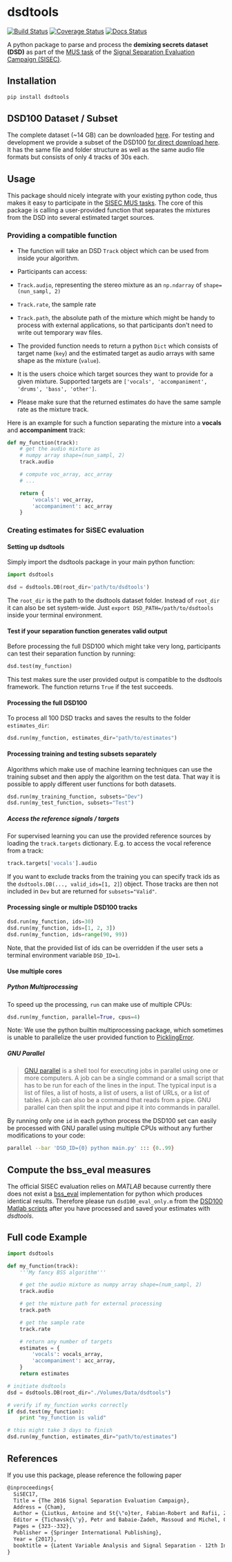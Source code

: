 # dsdtools

[![Build Status](https://travis-ci.org/faroit/dsdtools.svg?branch=master)](https://travis-ci.org/faroit/dsdtools)
[![Coverage Status](https://coveralls.io/repos/github/faroit/dsdtools/badge.svg?branch=master)](https://coveralls.io/github/faroit/dsdtools?branch=master)
[![Docs Status](https://readthedocs.org/projects/dsdtools/badge/?version=latest)](https://dsdtools.readthedocs.org/en/latest/)


A python package to parse and process the __demixing secrets dataset (DSD)__ as part of the [MUS task](https://sisec.inria.fr/home/2016-professionally-produced-music-recordings/) of the [Signal Separation Evaluation Campaign (SISEC)](https://sisec.inria.fr/).

## Installation

```bash
pip install dsdtools
```

## DSD100 Dataset / Subset

The complete dataset (~14 GB) can be downloaded [here](https://infinit.io/_/332Augp). For testing and development we provide a subset of the DSD100 [for direct download here](https://www.loria.fr/~aliutkus/DSD100subset.zip). It has the same file and folder structure as well as the same audio file formats but consists of only 4 tracks of 30s each.

## Usage

This package should nicely integrate with your existing python code, thus makes it easy to participate in the [SISEC MUS tasks](https://sisec.inria.fr/home/2016-professionally-produced-music-recordings). The core of this package is calling a user-provided function that separates the mixtures from the DSD into several estimated target sources.

### Providing a compatible function

- The function will take an DSD ```Track``` object which can be used from inside your algorithm.
- Participants can access:

 - ```Track.audio```, representing the stereo mixture as an ```np.ndarray``` of ```shape=(nun_sampl, 2)```
 - ```Track.rate```, the sample rate
 - ```Track.path```, the absolute path of the mixture which might be handy to process with external applications, so that participants don't need to write out temporary wav files.

- The provided function needs to return a python ```Dict``` which consists of target name (```key```) and the estimated target as audio arrays with same shape as the mixture (```value```).
- It is the users choice which target sources they want to provide for a given mixture. Supported targets are ```['vocals', 'accompaniment', 'drums', 'bass', 'other']```.
- Please make sure that the returned estimates do have the same sample rate as the mixture track.

Here is an example for such a function separating the mixture into a __vocals__ and __accompaniment__ track:

```python
def my_function(track):
    # get the audio mixture as
    # numpy array shape=(nun_sampl, 2)
    track.audio

    # compute voc_array, acc_array
    # ...

    return {
        'vocals': voc_array,
        'accompaniment': acc_array
    }
```

### Creating estimates for SiSEC evaluation

#### Setting up dsdtools

Simply import the dsdtools package in your main python function:

```python
import dsdtools

dsd = dsdtools.DB(root_dir='path/to/dsdtools')
```

The ```root_dir``` is the path to the dsdtools dataset folder. Instead of ```root_dir``` it can also be set system-wide. Just ```export DSD_PATH=/path/to/dsdtools``` inside your terminal environment.

#### Test if your separation function generates valid output

Before processing the full DSD100 which might take very long, participants can test their separation function by running:
```python
dsd.test(my_function)
```
This test makes sure the user provided output is compatible to the dsdtools framework. The function returns `True` if the test succeeds.

#### Processing the full DSD100

To process all 100 DSD tracks and saves the results to the folder ```estimates_dir```:

```python
dsd.run(my_function, estimates_dir="path/to/estimates")
```

#### Processing training and testing subsets separately

Algorithms which make use of machine learning techniques can use the training subset and then apply the algorithm on the test data. That way it is possible to apply different user functions for both datasets.

```python
dsd.run(my_training_function, subsets="Dev")
dsd.run(my_test_function, subsets="Test")
```

##### Access the reference signals / targets

For supervised learning you can use the provided reference sources by loading the `track.targets` dictionary.
E.g. to access the vocal reference from a track:

```python
track.targets['vocals'].audio
```

If you want to exclude tracks from the training you can specify track ids as  the `dsdtools.DB(..., valid_ids=[1, 2]`) object. Those tracks are then not included in `Dev` but are returned for `subsets="Valid"`.


#### Processing single or multiple DSD100 tracks

```python
dsd.run(my_function, ids=30)
dsd.run(my_function, ids=[1, 2, 3])
dsd.run(my_function, ids=range(90, 99))
```

Note, that the provided list of ids can be overridden if the user sets a terminal environment variable ```DSD_ID=1```.

#### Use multiple cores

##### Python Multiprocessing

To speed up the processing, `run` can make use of multiple CPUs:

```python
dsd.run(my_function, parallel=True, cpus=4)
```

Note: We use the python builtin multiprocessing package, which sometimes is unable to parallelize the user provided function to [PicklingError](http://stackoverflow.com/a/8805244).

##### GNU Parallel

> [GNU parallel](http://www.gnu.org/software/parallel) is a shell tool for executing jobs in parallel using one or more computers. A job can be a single command or a small script that has to be run for each of the lines in the input. The typical input is a list of files, a list of hosts, a list of users, a list of URLs, or a list of tables. A job can also be a command that reads from a pipe. GNU parallel can then split the input and pipe it into commands in parallel.

By running only one ```id``` in each python process the DSD100 set can easily be processed with GNU parallel using multiple CPUs without any further modifications to your code:

```bash
parallel --bar 'DSD_ID={0} python main.py' ::: {0..99}  
```

## Compute the bss_eval measures

The official SISEC evaluation relies on _MATLAB_ because currently there does not exist a [bss_eval](http://bass-db.gforge.inria.fr/bss_eval/) implementation for python which produces identical results.
Therefore please run ```dsd100_eval_only.m``` from the [DSD100 Matlab scripts](https://github.com/faroit/dsd100mat) after you have processed and saved your estimates with _dsdtools_.

## Full code Example

```python
import dsdtools

def my_function(track):
    '''My fancy BSS algorithm'''

    # get the audio mixture as numpy array shape=(num_sampl, 2)
    track.audio

    # get the mixture path for external processing
    track.path

    # get the sample rate
    track.rate

    # return any number of targets
    estimates = {
        'vocals': vocals_array,
        'accompaniment': acc_array,
    }
    return estimates

# initiate dsdtools
dsd = dsdtools.DB(root_dir="./Volumes/Data/dsdtools")

# verify if my_function works correctly
if dsd.test(my_function):
    print "my_function is valid"

# this might take 3 days to finish
dsd.run(my_function, estimates_dir="path/to/estimates")

```

## References

If you use this package, please reference the following paper

```tex
@inproceedings{
  SiSEC17,
  Title = {The 2016 Signal Separation Evaluation Campaign},
  Address = {Cham},
  Author = {Liutkus, Antoine and St{\"o}ter, Fabian-Robert and Rafii, Zafar and Kitamura, Daichi and Rivet, Bertrand and Ito, Nobutaka and Ono, Nobutaka and Fontecave, Julie},
  Editor = {Tichavsk{\'y}, Petr and Babaie-Zadeh, Massoud and Michel, Olivier J.J. and Thirion-Moreau, Nad{\`e}ge},
  Pages = {323--332},
  Publisher = {Springer International Publishing},
  Year = {2017},
  booktitle = {Latent Variable Analysis and Signal Separation - 12th International Conference, {LVA/ICA} 2015, Liberec, Czech Republic, August 25-28, 2015, Proceedings},
}
```
